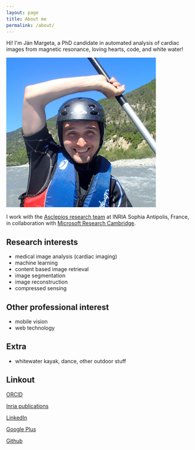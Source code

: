 ```yaml
---
layout: page
title: About me
permalink: /about/
---
```


Hi! I'm Ján Margeta, a PhD candidate in automated analysis of cardiac images from magnetic resonance, loving hearts, code, and white water!

<img src="/images/happy_kayaker.JPG" alt="Yup, that's me ;)" width="400"/>

I work with the [Asclepios research team](http://www-sop.inria.fr/asclepios/) at INRIA Sophia Antipolis, France, in collaboration with [Microsoft Research Cambridge](http://research.microsoft.com/en-us/projects/MedicalImageAnalysis/).


## Research interests

 - medical image analysis (cardiac imaging)
 - machine learning
 - content based image retrieval
 - image segmentation
 - image reconstruction
 - compressed sensing



## Other professional interest

 - mobile vision
 - web technology

## Extra

 - whitewater kayak, dance, other outdoor stuff


## Linkout

[ORCID](http://orcid.org/0000-0003-4882-0502)

[Inria publications](http://www-sop.inria.fr/asclepios/biblio/Author/MARGETA-J.html)

[LinkedIn](https://fr.linkedin.com/in/jmargeta)

[Google Plus](https://plus.google.com/+JanMargeta)

[Github](https://github.com/jmargeta)
